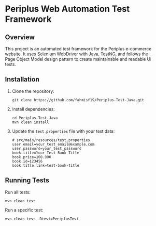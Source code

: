 # Periplus Web Automation Test Framework

## Overview

This project is an automated test framework for the Periplus e-commerce website. It uses Selenium WebDriver with Java, TestNG, and follows the Page Object Model design pattern to create maintainable and readable UI tests.

## Installation

1. Clone the repository:
   ```
   git clone https://github.com/fahmisf19/Periplus-Test-Java.git
   ```

2. Install dependencies:
   ```
   cd Periplus-Test-Java
   mvn clean install
   ```

3. Update the `test.properties` file with your test data:
   ```
   # src/main/resources/test.properties
   user.email=your_test_email@example.com
   user.password=your_test_password
   book.title=Your Test Book Title
   book.price=100.000
   book.id=123456
   book.title.link=test-book-title
   ```

## Running Tests

Run all tests:
```
mvn clean test
```

Run a specific test:
```
mvn clean test -Dtest=PeriplusTest
```